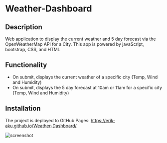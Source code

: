 # Weather-Dashboard

## Description

Web application to display the current weather and 5 day forecast via the OpenWeatherMap API for a City. This app is powered by javaScript, bootstrap, CSS, and HTML

## Functionality

- On submit, displays the current weather of a specific city (Temp, Wind and Humidity)
- On submit, displays the 5 day forecast at 10am or 11am for a specific city (Temp, Wind and Humidity)

## Installation

The project is deployed to GitHub Pages: https://erik-aku.github.io/Weather-Dashboard/

![screenshot](https://github.com/Erik-Aku/Weather-Dashboard/assets/92487526/624acf57-c39c-4331-a929-d107a6eecd9c)
